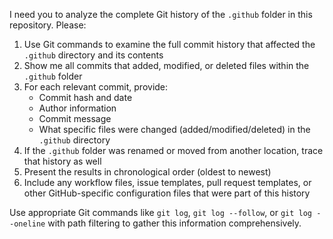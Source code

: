 I need you to analyze the complete Git history of the `.github` folder in this repository. Please:

1. Use Git commands to examine the full commit history that affected the `.github` directory and its contents
2. Show me all commits that added, modified, or deleted files within the `.github` folder
3. For each relevant commit, provide:
   - Commit hash and date
   - Author information
   - Commit message
   - What specific files were changed (added/modified/deleted) in the `.github` directory
4. If the `.github` folder was renamed or moved from another location, trace that history as well
5. Present the results in chronological order (oldest to newest)
6. Include any workflow files, issue templates, pull request templates, or other GitHub-specific configuration files that were part of this history

Use appropriate Git commands like `git log`, `git log --follow`, or `git log --oneline` with path filtering to gather this information comprehensively.